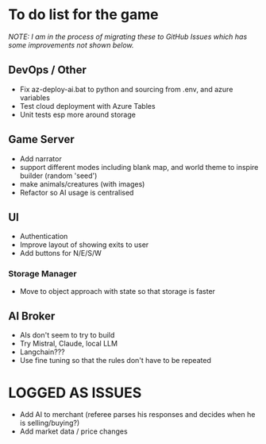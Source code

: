 # To do list for the game

_NOTE: I am in the process of migrating these to GitHub Issues which has some improvements not shown below._

## DevOps / Other

- Fix az-deploy-ai.bat to python and sourcing from .env, and azure variables
- Test cloud deployment with Azure Tables
- Unit tests esp more around storage

## Game Server

- Add narrator
- support different modes including blank map, and world theme to inspire builder (random 'seed')
- make animals/creatures (with images)
- Refactor so AI usage is centralised

## UI

- Authentication
- Improve layout of showing exits to user
- Add buttons for N/E/S/W

### Storage Manager

- Move to object approach with state so that storage is faster

## AI Broker

- AIs don't seem to try to build
- Try Mistral, Claude, local LLM
- Langchain???
- Use fine tuning so that the rules don't have to be repeated

# LOGGED AS ISSUES

- Add AI to merchant (referee parses his responses and decides when he is selling/buying?)
- Add market data / price changes
